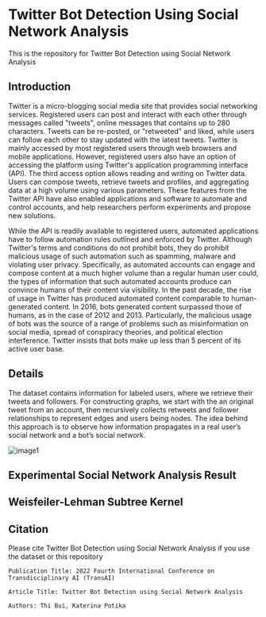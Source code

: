 # Twitter Bot Detection Using Social Network Analysis

This is the repository for Twitter Bot Detection using Social Network Analysis

## Introduction

Twitter is a micro-blogging social media site that provides social networking services. Registered users can post and interact with each other through messages called "tweets", online messages that contains up to 280 characters. Tweets can be re-posted, or "retweeted" and liked, while users can follow each other to stay updated with the latest tweets. Twitter is mainly accessed by most registered users through web browsers and mobile applications. However, registered users also have an option of accessing the platform using Twitter's application programming interface (API). The third access option allows reading and writing on Twitter data. Users can compose tweets, retrieve tweets and profiles, and aggregating data at a high volume using various parameters. These features from the Twitter API have also enabled applications and software to automate and control accounts, and help researchers perform experiments and propose new solutions.

While the API is readily available to registered users, automated applications have to follow automation rules outlined and enforced by Twitter. Although Twitter's terms and conditions do not prohibit bots, they do prohibit malicious usage of such automation such as spamming, malware and violating user privacy. Specifically, as automated accounts can engage and compose content at a much higher volume than a regular human user could, the types of information that such automated accounts produce can convince humans of their content via visibility. In the past decade, the rise of usage in Twitter has produced automated content comparable to human-generated content. In 2016, bots generated content surpassed those of humans, as in the case of 2012 and 2013. Particularly, the malicious usage of bots was the source of a range of problems such as misinformation on social media, spread of conspiracy theories, and political election interference. Twitter insists that bots make up less than 5 percent of its active user base.

## Details

The dataset contains information for labeled users, where we retrieve their tweets and followers. For constructing graphs, we start with the an original tweet from an account, then recursively collects retweets and follower relationships to represent edges and users being nodes. The idea behind this approach is to observe how information propagates in a real user’s social network and a bot’s social network.

![image1](https://user-images.githubusercontent.com/60374374/191357972-546e425b-d879-4dd6-a98b-b592ed1a58e7.png)

## Experimental Social Network Analysis Result

## Weisfeiler-Lehman Subtree Kernel

## Citation
Please cite Twitter Bot Detection using Social Network Analysis if you use the dataset or this repository
```
Publication Title: 2022 Fourth International Conference on Transdisciplinary AI (TransAI)

Article Title: Twitter Bot Detection using Social Network Analysis

Authors: Thi Bui, Katerina Potika
```
